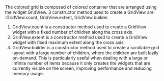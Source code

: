 The colored grid is composed of colored container that are arranged using the widget GridView. 3 constructor method used to create a GridView are :GridView.count, GridView.extent, GridView.builder.  
1. GridView.count is a constructor method used to create a GridView widget with a fixed number of children along the cross axis.
2. GridView.extent is a constructor method used to create a GridView widget with fixed maximum extent along the cross axis. 
3. GridView.builder is a constructor method used to create a scrollable grid layout with a large number of children, where the children are built lazily on-demand. This is particularly useful when dealing with a large or infinite number of items because it only creates the widgets that are currently visible on the screen, improving performance and reducing memory usage.